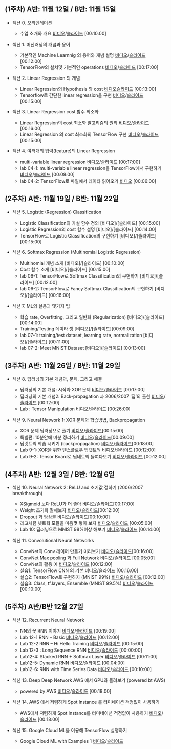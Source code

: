 
## (1주차) A반: 11월 12일 / B반: 11월 15일

- 섹션 0. 오리엔테이션
    - 수업 소개와 개요	[비디오](https://www.youtube.com/watch?v=BS6O0zOGX4E)/[슬라이드](https://hunkim.github.io/ml/lec0.pdf) [00:10:00]

- 섹션 1. 머신러닝의 개념과 용어
    - 기본적인 Machine Learnnig 의 용어와 개념 설명	[비디오](https://www.youtube.com/watch?v=qPMeuL2LIqY)/[슬라이드](https://hunkim.github.io/ml/lec1.pdf) [00:12:00]
    - TensorFlow의 설치및 기본적인 operations [비디오](https://youtu.be/-57Ne86Ia8w)/[슬라이드](https://docs.google.com/presentation/d/137IlT2N3AYcclqxNuc8j9RDrIeHiYkSZ5JPg_vg9Jqk/edit#slide=id.g1d115b0ec5_0_215) [00:17:00]

- 섹션 2. Linear Regression 의 개념
    - Linear Regression의 Hypothesis 와 cost [비디오](https://www.youtube.com/watch?v=Hax03rCn3UI)[슬라이드](https://hunkim.github.io/ml/lec2.pdf) [00:13:00]
    - Tensorflow로 간단한 linear regression을 구현 [비디오](https://youtu.be/mQGwjrStQgg)/[슬라이드](https://docs.google.com/presentation/d/12raZrY3d244q6jGuC7EykeSPzjP1-FqofMiNlx5Q52o) [00:15:00]

- 섹션 3. Linear Regression cost 함수 최소화 
    - Linear Regression의 cost 최소화 알고리즘의 원리	[비디오](https://www.youtube.com/watch?v=TxIVr-nk1so)/[슬라이드](https://hunkim.github.io/ml/lec3.pdf) [00:16:00]
    - Linear Regression 의 cost 최소화의 TensorFlow 구현 [비디오](https://youtu.be/Y0EF9VqRuEA)/[슬라이드](https://docs.google.com/presentation/d/1Az_ulisKyBH7hVNrQmN_3HyrX1sAxUMqXQvvtaRGYl4) [00:15:00]

- 섹션 4. 여러개의 입력(feature)의 Linear Regression
    - multi-variable linear regression [비디오](https://youtu.be/kPxpJY6fRkY)/[슬라이드](https://docs.google.com/presentation/d/1bHVxjCVvRKjCgtf6OMmxe35nR65LnsERoWSefWscv2I/) [00:17:00]
    - lab 04-1: multi-variable linear regression을 TensorFlow에서 구현하기	[비디오](https://youtu.be/fZUV3xjoZSM)/[슬라이드](https://docs.google.com/presentation/d/1WF5yphSXyzYLG8wmVvOpRmgAlw4vewbK51ZwLAOFZXk) [00:08:00]
    - lab 04-2: TensorFlow로 파일에서 데이타 읽어오기 [비디오](https://youtu.be/o2q4QNnoShY) [00:06:00]


## (2주차) A반: 11월 19일 / B반: 11월 22일

- 섹션 5. Logistic (Regression) Classification 
    - Logistic Classification의 가설 함수 정의	[비디오]/[슬라이드]	[00:15:00]
    - Logistic Regression의 cost 함수 설명 [비디오]/[슬라이드]		[00:14:00]
    - TensorFlow로 Logistic Classification의 구현하기 [비디오]/[슬라이드]		[00:15:00]


- 섹션 6. Softmax Regression (Multinomial Logistic Regression)
    - Multinomial 개념 소개	[비디오]/[슬라이드] [00:10:00]
    - Cost 함수 소개	[비디오]/[슬라이드] [00:15:00]
    - lab 06-1: TensorFlow로 Softmax Classification의 구현하기 [비디오]/[슬라이드]	[00:12:00]
    - lab 06-2: TensorFlow로 Fancy Softmax Classification의 구현하기 [비디오]/[슬라이드]		[00:16:00]


- 섹션 7. ML의 실용과 몇가지 팁
    - 학습 rate, Overfitting, 그리고 일반화 (Regularization)	[비디오]/[슬라이드]	[00:14:00]
    - Training/Testing 데이타 셋		[비디오]/[슬라이드][00:09:00]
    - lab 07-1: training/test dataset, learning rate, normalization [비디오]/[슬라이드]		[00:11:00]
    - lab 07-2: Meet MNIST Dataset [비디오]/[슬라이드] [00:13:00]


## (3주차) A반: 11월 26일 / B반: 11월 29일


- 섹션 8. 딥러닝의 기본 개념과, 문제, 그리고 해결 
    - 딥러닝의 기본 개념: 시작과 XOR 문제 [비디오]()/[슬라이드]() [00:17:00]
    - 딥러닝의 기본 개념2: Back-propagation 과 2006/2007 ‘딥’의 출현 [비디오]()/[슬라이드]() [00:12:00]
    - Lab : Tensor Manipulation [비디오]()/[슬라이드]() [00:26:00]


- 섹션 9. Neural Network 1: XOR 문제와 학습방법, Backpropagation
    - XOR 문제 딥러닝으로 풀기 [비디오]()/[슬라이드]()[00:15:00]
    - 특별편: 10분안에 미분 정리하기 [비디오]()/[슬라이드]()[00:09:00]
    - 딥넷트웍 학습 시키기 (backpropagation)	[비디오]()/[슬라이드]()[00:18:00]
    - Lab 9-1: XOR을 위한 텐스플로우 딥넷트웍 [비디오]()/[슬라이드]()	[00:12:00]
    - Lab 9-2: Tensor Board로 딥네트웍 들여다보기 [비디오]()/[슬라이드]()		[00:12:00]


## (4주차) A반: 12월 3일 / B반: 12월 6일

- 섹션 10. Neural Network 2: ReLU and 초기값 정하기 (2006/2007 breakthrough)
    - XSigmoid 보다 ReLU가 더 좋아 [비디오]()/[슬라이드]()[00:17:00]
    - Weight 초기화 잘해보자 [비디오]()/[슬라이드]()[00:12:00]
    - Dropout 과 앙상블	[비디오]()/[슬라이드]()[00:10:00]
    - 레고처렴 넷트웍 모듈을 마음껏 쌓아 보자	[비디오]()/[슬라이드]()	[00:05:00]
    - Lab 10: 딥러닝으로 MNIST 98%이상 해보기 [비디오]()/[슬라이드]()		[00:14:00]

- 섹션 11. Convolutional Neural Networks
    - ConvNet의 Conv 레이어 만들기	미리보기	[비디오]()/[슬라이드]()[00:16:00]
    - ConvNet Max pooling 과 Full Network	[비디오]()/[슬라이드]() [00:05:00]
    - ConvNet의 활용 예	[비디오]()/[슬라이드]()	[00:12:00]
    - 실습1: TensorFlow CNN 의 기본	[비디오]()/[슬라이드]()	[00:16:00]
    - 실습2: TensorFlow로 구현하자 (MNIST 99%)	[비디오]()/[슬라이드]() [00:12:00]
    - 실습3: Class, tf.layers, Ensemble (MNIST 99.5%)	[비디오]()/[슬라이드]()	[00:10:00]



## (5주차) A반/B반 12월 27일

- 섹션 12. Recurrent Neural Network
    - NN의 꽃 RNN 이야기	[비디오]()/[슬라이드]() [00:19:00]
    - Lab 12-1 RNN – Basic [비디오]()/[슬라이드]()	[00:12:00]
    - Lab 12-2 RNN – Hi Hello Training [비디오]()/[슬라이드]()	[00:15:00]
    - Lab 12-3 : Long Sequence RNN [비디오]()/[슬라이드]()	[00:00:00]
    - Lab12-4: Stacked RNN + Softmax Layer [비디오]()/[슬라이드]()	[00:11:00]
    - Lab12-5: Dynamic RNN [비디오]()/[슬라이드]()	[00:04:00]
    - Lab12-6: RNN with Time Series Data [비디오]()/[슬라이드]() [00:10:00]


- 섹션 13. Deep Deep Network AWS 에서 GPU와 돌려보기 (powered bt AWS)
    - powered by AWS	[비디오]()/[슬라이드]() [00:18:00]

- 섹션 14. AWS 에서 저렴하게 Spot Instance 를 터미네이션 걱정없이 사용하기
    - AWS에서 저렴하게 Spot Instance를 터미네이션 걱정없이 사용하기	[비디오]()/[슬라이드]() [00:18:00]

- 섹션 15. Google Cloud ML을 이용해 TensorFlow 실행하기
    - Google Cloud ML with Examples 1 [비디오]()/[슬라이드]()


